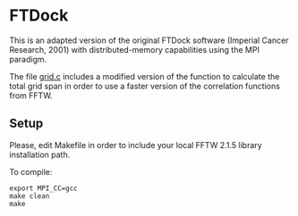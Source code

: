 # FTDock

This is an adapted version of the original FTDock software (Imperial Cancer Research, 2001) with distributed-memory capabilities using the MPI paradigm.
 
The file [grid.c](grid.c) includes a modified version of the function to calculate the total grid span in order to use a faster version of the correlation functions from FFTW.


## Setup

Please, edit Makefile in order to include your local FFTW 2.1.5 library installation path.

To compile:

```
export MPI_CC=gcc
make clean
make
```

